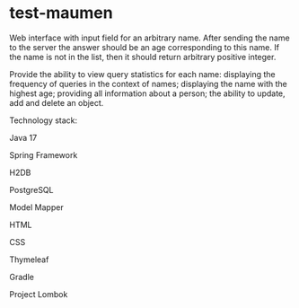 # test-maumen

Web interface with input field
for an arbitrary name. After sending the name to the server
the answer should be an age corresponding to this
name. If the name is not in the list, then it should return
arbitrary positive integer.

Provide the ability to view query statistics for each name: displaying the frequency of queries in the context of names; displaying the name with the highest age; providing all information about a person; the ability to update, add and delete an object.

Technology stack:

Java 17

Spring Framework

H2DB

PostgreSQL

Model Mapper

HTML

CSS

Thymeleaf

Gradle

Project Lombok
